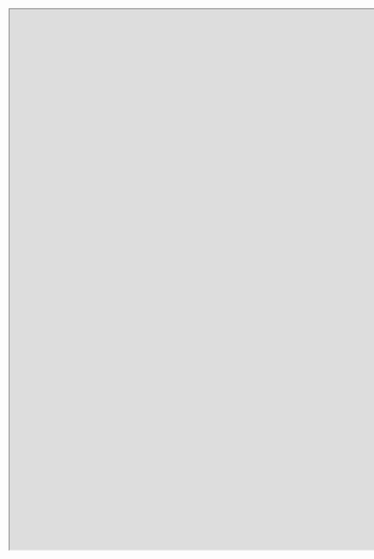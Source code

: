 <html lang="en">
<header>
  <!-- TL;DR -->
</header>
<style>
.content {
  max-width: 500px;
  margin: auto;
}
</style>
<body>

<div class="content">
  <iframe src="https://drive.google.com/file/d/1K6WX1kGNql3nvvAZFDCYrL613Ctd1mUv/preview" width="1920" height="1080" allow="autoplay"></iframe>
</div>

</html>
